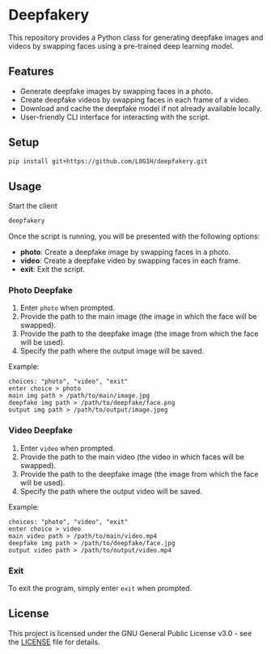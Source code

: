 # Deepfakery
This repository provides a Python class for generating deepfake images and videos by swapping faces using a pre-trained deep learning model.

## Features
- Generate deepfake images by swapping faces in a photo.
- Create deepfake videos by swapping faces in each frame of a video.
- Download and cache the deepfake model if not already available locally.
- User-friendly CLI interface for interacting with the script.

## Setup
```bash
pip install git+https://github.com/L0G1H/deepfakery.git
```

## Usage

Start the client
```bash
deepfakery
```

Once the script is running, you will be presented with the following options:
- **photo**: Create a deepfake image by swapping faces in a photo.
- **video**: Create a deepfake video by swapping faces in each frame.
- **exit**: Exit the script.

### Photo Deepfake

1. Enter `photo` when prompted.
2. Provide the path to the main image (the image in which the face will be swapped).
3. Provide the path to the deepfake image (the image from which the face will be used).
4. Specify the path where the output image will be saved.

Example:
```
choices: "photo", "video", "exit"
enter choice > photo
main img path > /path/to/main/image.jpg
deepfake img path > /path/to/deepfake/face.png
output img path > /path/to/output/image.jpeg
```

### Video Deepfake
1. Enter `video` when prompted.
2. Provide the path to the main video (the video in which faces will be swapped).
3. Provide the path to the deepfake image (the image from which the face will be used).
4. Specify the path where the output video will be saved.

Example:
```
choices: "photo", "video", "exit"
enter choice > video
main video path > /path/to/main/video.mp4
deepfake img path > /path/to/deepfake/face.jpg
output video path > /path/to/output/video.mp4
```

### Exit
To exit the program, simply enter `exit` when prompted.

## License
This project is licensed under the GNU General Public License v3.0 - see the [LICENSE](LICENSE) file for details.
